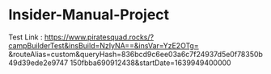 # Insider-Manual-Project

Test Link :
https://www.piratesquad.rocks/?campBuilderTest&insBuild=NzIyNA==&insVar=YzE2OTg=
&routeAlias=custom&queryHash=836bcd9c6ee03a6c7f24937d5e0f78350b49d39ede2e9747
150fbba690912438&startDate=1639949400000
